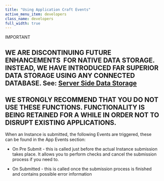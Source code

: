 ```yaml
---
title: "Using Application Craft Events"
active_menu_item: developers
class_name: developers
full_width: true
---
```



IMPORTANT

## WE ARE DISCONTINUING FUTURE ENHANCEMENTS  FOR NATIVE DATA STORAGE. INSTEAD, WE HAVE INTRODUCED FAR SUPERIOR DATA STORAGE USING ANY CONNECTED DATABASE. See: [Server Side Data Storage](../../../../../../../../data-storage/server-side-data-storage/index)

## WE STRONGLY RECOMMEND THAT YOU DO NOT USE THESE FUNCTIONS. FUNCTIONALITY IS BEING RETAINED FOR A WHILE IN ORDER NOT TO DISRUPT EXISTING APPLICATIONS.

When an Instance is submitted, the following Events are triggered, these can be found in the App Events section:

 - On Pre Submit - this is called just before the actual Instance submission takes place. It allows you to perform checks and cancel the submission process if you need to.

 - On Submitted - this is called once the submission process is finished and contains possible error information

